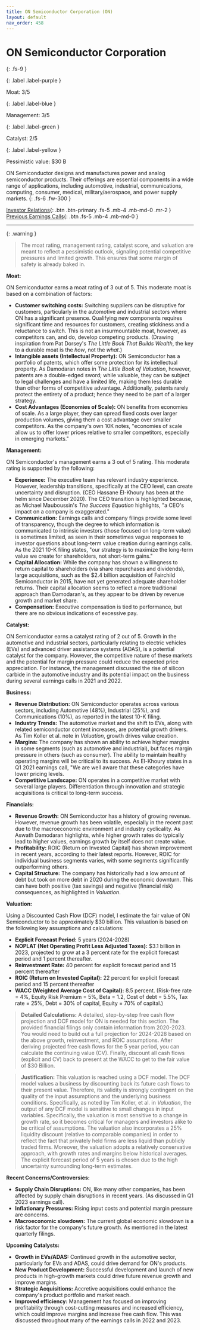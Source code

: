 ```yaml
---
title: ON Semiconductor Corporation (ON)
layout: default
nav_order: 458
---
```


# ON Semiconductor Corporation
{: .fs-9 }

{: .label .label-purple }

Moat: 3/5

{: .label .label-blue }

Management: 3/5

{: .label .label-green }

Catalyst: 2/5

{: .label .label-yellow }

Pessimistic value: $30 B

ON Semiconductor designs and manufactures power and analog semiconductor products.  Their offerings are essential components in a wide range of applications, including automotive, industrial, communications, computing, consumer, medical, military/aerospace, and power supply markets.
{: .fs-6 .fw-300 }

[Investor Relations](https://www.google.com/search?q=ON+investor+relations){: .btn .btn-primary .fs-5 .mb-4 .mb-md-0 .mr-2 }
[Previous Earnings Calls](https://discountingcashflows.com/company/ON/transcripts/){: .btn .fs-5 .mb-4 .mb-md-0 }

---

{: .warning } 
>The moat rating, management rating, catalyst score, and valuation are meant to reflect a pessimistic outlook, signaling potential competitive pressures and limited growth. This ensures that some margin of safety is already baked in.


**Moat:**

ON Semiconductor earns a moat rating of 3 out of 5. This moderate moat is based on a combination of factors:

* **Customer switching costs:**  Switching suppliers can be disruptive for customers, particularly in the automotive and industrial sectors where ON has a significant presence. Qualifying new components requires significant time and resources for customers, creating stickiness and a reluctance to switch.  This is not an insurmountable moat, however, as competitors can, and do, develop competing products.  (Drawing inspiration from Pat Dorsey's *The Little Book That Builds Wealth*, the key to a durable moat is the *how*, not the *what*.)
* **Intangible assets (Intellectual Property):** ON Semiconductor has a portfolio of patents, which offer some protection for its intellectual property.  As Damodaran notes in *The Little Book of Valuation*, however, patents are a double-edged sword; while valuable, they can be subject to legal challenges and have a limited life, making them less durable than other forms of competitive advantage.  Additionally, patents rarely protect the entirety of a product; hence they need to be part of a larger strategy.
* **Cost Advantages (Economies of Scale):** ON benefits from economies of scale. As a large player, they can spread fixed costs over larger production volumes, giving them a cost advantage over smaller competitors.  As the company's own 10K notes, "economies of scale allow us to offer lower prices relative to smaller competitors, especially in emerging markets."

**Management:**

ON Semiconductor's management earns a 3 out of 5 rating.  This moderate rating is supported by the following:

* **Experience:** The executive team has relevant industry experience.  However, leadership transitions, specifically at the CEO level, can create uncertainty and disruption.  (CEO Hassane El-Khoury has been at the helm since December 2020). The CEO transition is highlighted because, as Michael Mauboussin's *The Success Equation* highlights, "a CEO's impact on a company is exaggerated."
* **Communication:** Earnings calls and company filings provide some level of transparency, though the degree to which information is communicated to intrinsic investors (those focused on long-term value) is sometimes limited, as seen in their sometimes vague responses to investor questions about long-term value creation during earnings calls.  As the 2021 10-K filing states, "our strategy is to maximize the long-term value we create for shareholders, not short-term gains."
* **Capital Allocation:** While the company has shown a willingness to return capital to shareholders (via share repurchases and dividends), large acquisitions, such as the $2.4 billion acquisition of Fairchild Semiconductor in 2015, have not yet generated adequate shareholder returns.  Their capital allocation seems to reflect a more traditional approach than Damodaran's, as they appear to be driven by revenue growth and market share.
* **Compensation:**  Executive compensation is tied to performance, but there are no obvious indications of excessive pay.

**Catalyst:**

ON Semiconductor earns a catalyst rating of 2 out of 5.  Growth in the automotive and industrial sectors, particularly relating to electric vehicles (EVs) and advanced driver assistance systems (ADAS), is a potential catalyst for the company. However, the competitive nature of these markets and the potential for margin pressure could reduce the expected price appreciation. For instance, the management discussed the rise of silicon carbide in the automotive industry and its potential impact on the business during several earnings calls in 2021 and 2022.

**Business:**

* **Revenue Distribution:**  ON Semiconductor operates across various sectors, including Automotive (48%), Industrial (25%), and Communications (10%), as reported in the latest 10-K filing.
* **Industry Trends:**  The automotive market and the shift to EVs, along with related semiconductor content increases, are potential growth drivers. As Tim Koller et al. note in *Valuation*, growth drives value creation.
* **Margins:**  The company has shown an ability to achieve higher margins in some segments (such as automotive and industrial), but faces margin pressure in others (such as consumer).  The ability to maintain healthy operating margins will be critical to its success.  As El-Khoury states in a Q1 2021 earnings call, "We are well aware that these categories have lower pricing levels.
* **Competitive Landscape:** ON operates in a competitive market with several large players. Differentiation through innovation and strategic acquisitions is critical to long-term success.


**Financials:**

* **Revenue Growth:**  ON Semiconductor has a history of growing revenue.  However, revenue growth has been volatile, especially in the recent past due to the macroeconomic environment and industry cyclicality.  As Aswath Damodaran highlights, while higher growth rates do typically lead to higher values, earnings growth by itself does not create value. 
* **Profitability:** ROIC (Return on Invested Capital) has shown improvement in recent years, according to their latest reports.  However, ROIC for individual business segments varies, with some segments significantly outperforming others.
* **Capital Structure:**  The company has historically had a low amount of debt but took on more debt in 2020 during the economic downturn. This can have both positive (tax savings) and negative (financial risk) consequences, as highlighted in *Valuation*.

**Valuation:**

Using a Discounted Cash Flow (DCF) model, I estimate the fair value of ON Semiconductor to be approximately $30 billion.  This valuation is based on the following key assumptions and calculations:

* **Explicit Forecast Period:** 5 years (2024-2028)
* **NOPLAT (Net Operating Profit Less Adjusted Taxes):**  $3.1 billion in 2023, projected to grow at a 3 percent rate for the explicit forecast period and 1 percent thereafter.
* **Reinvestment Rate:** 40 percent for explicit forecast period and 15 percent thereafter
* **ROIC (Return on Invested Capital):** 22 percent for explicit forecast period and 15 percent thereafter
* **WACC (Weighted Average Cost of Capital):**  8.5 percent.   (Risk-free rate = 4%, Equity Risk Premium = 5%, Beta = 1.2, Cost of debt = 5.5%, Tax rate = 25%, Debt = 30% of capital, Equity = 70% of capital.)

> **Detailed Calculations:**
>  A detailed, step-by-step free cash flow projection and DCF model for ON is needed for this section. The provided financial filings only contain information from 2020-2023.  You would need to build out a full projection for 2024-2028 based on the above growth, reinvestment, and ROIC assumptions.  After deriving projected free cash flows for the 5 year period, you can calculate the continuing value (CV). Finally, discount all cash flows (explicit and CV) back to present at the WACC to get to the fair value of $30 Billion. 

> **Justification:**
> This valuation is reached using a DCF model.  The DCF model values a business by discounting back its future cash flows to their present value. Therefore, its validity is strongly contingent on the quality of the input assumptions and the underlying business conditions. Specifically, as noted by Tim Koller, et al. in *Valuation*, the output of any DCF model is sensitive to small changes in input variables.  Specifically, the valuation is most sensitive to a change in growth rate, so it becomes critical for managers and investors alike to be critical of assumptions. The valuation also incorporates a 25% liquidity discount (relative to comparable companies) in order to reflect the fact that privately held firms are less liquid than publicly traded firms. Moreover, the valuation adopts a relatively conservative approach, with growth rates and margins below historical averages. The explicit forecast period of 5 years is chosen due to the high uncertainty surrounding long-term estimates.

**Recent Concerns/Controversies:**

* **Supply Chain Disruptions:**  ON, like many other companies, has been affected by supply chain disruptions in recent years. (As discussed in Q1 2023 earnings call).
* **Inflationary Pressures:** Rising input costs and potential margin pressure are concerns.
* **Macroeconomic slowdown:** The current global economic slowdown is a risk factor for the company's future growth. As mentioned in the latest quarterly filings.

**Upcoming Catalysts:**

* **Growth in EVs/ADAS:** Continued growth in the automotive sector, particularly for EVs and ADAS, could drive demand for ON's products.
* **New Product Development:**  Successful development and launch of new products in high-growth markets could drive future revenue growth and improve margins.
* **Strategic Acquisitions:** Accretive acquisitions could enhance the company's product portfolio and market reach.
* **Improved efficiency:** Management has focused on improving profitability through cost-cutting measures and increased efficiency, which could improve margins and increase free cash flow. This was discussed throughout many of the earnings calls in 2022 and 2023. 
